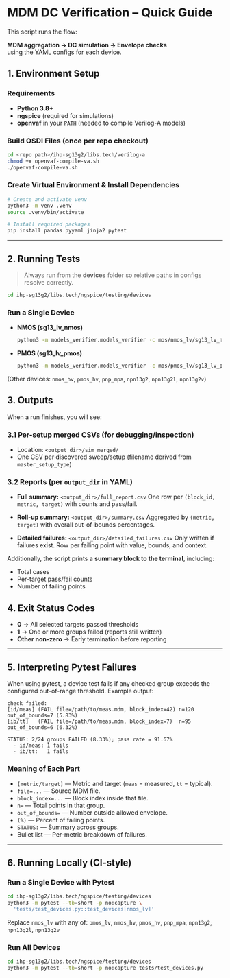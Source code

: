 
# MDM DC Verification – Quick Guide

This script runs the flow:

**MDM aggregation → DC simulation → Envelope checks**  
using the YAML configs for each device.



## 1. Environment Setup

### Requirements
- **Python 3.8+**
- **ngspice** (required for simulations)
- **openvaf** in your `PATH` (needed to compile Verilog-A models)

### Build OSDI Files (once per repo checkout)

```bash
cd <repo path>/ihp-sg13g2/libs.tech/verilog-a
chmod +x openvaf-compile-va.sh
./openvaf-compile-va.sh
````

### Create Virtual Environment & Install Dependencies

```bash
# Create and activate venv
python3 -m venv .venv
source .venv/bin/activate   

# Install required packages
pip install pandas pyyaml jinja2 pytest
```

---

## 2. Running Tests

> Always run from the **devices** folder so relative paths in configs resolve correctly.

```bash
cd ihp-sg13g2/libs.tech/ngspice/testing/devices
```

### Run a Single Device

* **NMOS (sg13\_lv\_nmos)**

  ```bash
  python3 -m models_verifier.models_verifier -c mos/nmos_lv/sg13_lv_nmos.yaml
  ```

* **PMOS (sg13\_lv\_pmos)**

  ```bash
  python3 -m models_verifier.models_verifier -c mos/pmos_lv/sg13_lv_pmos.yaml
  ```

(Other devices: `nmos_hv`, `pmos_hv`, `pnp_mpa`, `npn13g2`, `npn13g2l`, `npn13g2v`)


## 3. Outputs

When a run finishes, you will see:

### 3.1 Per-setup merged CSVs (for debugging/inspection)

* Location: `<output_dir>/sim_merged/`
* One CSV per discovered sweep/setup
  (filename derived from `master_setup_type`)

### 3.2 Reports (per `output_dir` in YAML)

* **Full summary:** `<output_dir>/full_report.csv`
  One row per `(block_id, metric, target)` with counts and pass/fail.

* **Roll-up summary:** `<output_dir>/summary.csv`
  Aggregated by `(metric, target)` with overall out-of-bounds percentages.

* **Detailed failures:** `<output_dir>/detailed_failures.csv`
  Only written if failures exist.
  Row per failing point with value, bounds, and context.

Additionally, the script prints a **summary block to the terminal**, including:

* Total cases
* Per-target pass/fail counts
* Number of failing points


## 4. Exit Status Codes

* **0** → All selected targets passed thresholds
* **1** → One or more groups failed (reports still written)
* **Other non-zero** → Early termination before reporting

---

## 5. Interpreting Pytest Failures

When using pytest, a device test fails if any checked group exceeds the configured out-of-range threshold. Example output:

```
check failed:
[id/meas] (FAIL file=/path/to/meas.mdm, block_index=42) n=120 out_of_bounds=7 (5.83%)
[ib/tt]   (FAIL file=/path/to/meas.mdm, block_index=7)  n=95  out_of_bounds=6 (6.32%)

STATUS: 2/24 groups FAILED (8.33%); pass rate = 91.67%
  - id/meas: 1 fails
  - ib/tt:   1 fails
```

### Meaning of Each Part

* `[metric/target]` — Metric and target (`meas` = measured, `tt` = typical).
* `file=...` — Source MDM file.
* `block_index=...` — Block index inside that file.
* `n=` — Total points in that group.
* `out_of_bounds=` — Number outside allowed envelope.
* `(%)` — Percent of failing points.
* `STATUS:` — Summary across groups.
* Bullet list — Per-metric breakdown of failures.

---

## 6. Running Locally (CI-style)

### Run a Single Device with Pytest

```bash
cd ihp-sg13g2/libs.tech/ngspice/testing/devices
python3 -m pytest --tb=short -p no:capture \
  'tests/test_devices.py::test_devices[nmos_lv]'
```

Replace `nmos_lv` with any of:
`pmos_lv`, `nmos_hv`, `pmos_hv`, `pnp_mpa`, `npn13g2`, `npn13g2l`, `npn13g2v`

### Run All Devices

```bash
cd ihp-sg13g2/libs.tech/ngspice/testing/devices
python3 -m pytest --tb=short -p no:capture tests/test_devices.py
```

